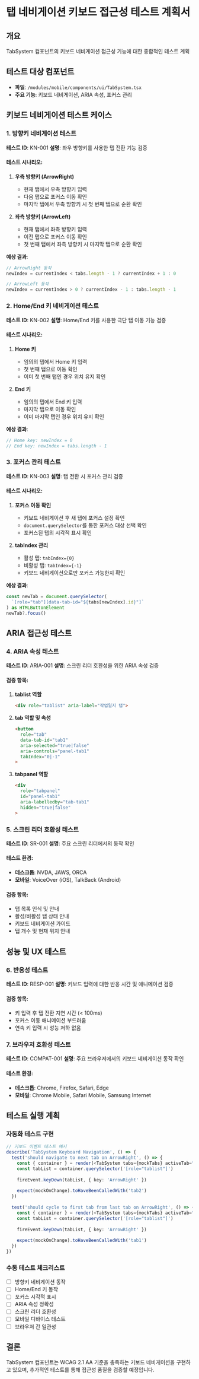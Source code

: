 # 탭 네비게이션 키보드 접근성 테스트 계획서

## 개요
TabSystem 컴포넌트의 키보드 네비게이션 접근성 기능에 대한 종합적인 테스트 계획

## 테스트 대상 컴포넌트
- **파일**: `/modules/mobile/components/ui/TabSystem.tsx`
- **주요 기능**: 키보드 네비게이션, ARIA 속성, 포커스 관리

## 키보드 네비게이션 테스트 케이스

### 1. 방향키 네비게이션 테스트
**테스트 ID**: KN-001
**설명**: 좌우 방향키를 사용한 탭 전환 기능 검증

#### 테스트 시나리오:
1. **우측 방향키 (ArrowRight)**
   - 현재 탭에서 우측 방향키 입력
   - 다음 탭으로 포커스 이동 확인
   - 마지막 탭에서 우측 방향키 시 첫 번째 탭으로 순환 확인

2. **좌측 방향키 (ArrowLeft)**
   - 현재 탭에서 좌측 방향키 입력
   - 이전 탭으로 포커스 이동 확인
   - 첫 번째 탭에서 좌측 방향키 시 마지막 탭으로 순환 확인

**예상 결과**:
```javascript
// ArrowRight 동작
newIndex = currentIndex < tabs.length - 1 ? currentIndex + 1 : 0

// ArrowLeft 동작  
newIndex = currentIndex > 0 ? currentIndex - 1 : tabs.length - 1
```

### 2. Home/End 키 네비게이션 테스트
**테스트 ID**: KN-002
**설명**: Home/End 키를 사용한 극단 탭 이동 기능 검증

#### 테스트 시나리오:
1. **Home 키**
   - 임의의 탭에서 Home 키 입력
   - 첫 번째 탭으로 이동 확인
   - 이미 첫 번째 탭인 경우 위치 유지 확인

2. **End 키**
   - 임의의 탭에서 End 키 입력
   - 마지막 탭으로 이동 확인
   - 이미 마지막 탭인 경우 위치 유지 확인

**예상 결과**:
```javascript
// Home key: newIndex = 0
// End key: newIndex = tabs.length - 1
```

### 3. 포커스 관리 테스트
**테스트 ID**: KN-003
**설명**: 탭 전환 시 포커스 관리 검증

#### 테스트 시나리오:
1. **포커스 이동 확인**
   - 키보드 네비게이션 후 새 탭에 포커스 설정 확인
   - `document.querySelector`를 통한 포커스 대상 선택 확인
   - 포커스된 탭의 시각적 표시 확인

2. **tabIndex 관리**
   - 활성 탭: `tabIndex={0}`
   - 비활성 탭: `tabIndex={-1}`
   - 키보드 네비게이션으로만 포커스 가능한지 확인

**예상 결과**:
```javascript
const newTab = document.querySelector(
  `[role="tab"][data-tab-id="${tabs[newIndex].id}"]`
) as HTMLButtonElement
newTab?.focus()
```

## ARIA 접근성 테스트

### 4. ARIA 속성 테스트
**테스트 ID**: ARIA-001
**설명**: 스크린 리더 호환성을 위한 ARIA 속성 검증

#### 검증 항목:
1. **tablist 역할**
   ```html
   <div role="tablist" aria-label="작업일지 탭">
   ```

2. **tab 역할 및 속성**
   ```html
   <button
     role="tab"
     data-tab-id="tab1"
     aria-selected="true|false"
     aria-controls="panel-tab1"
     tabIndex="0|-1"
   >
   ```

3. **tabpanel 역할**
   ```html
   <div
     role="tabpanel"
     id="panel-tab1"
     aria-labelledby="tab-tab1"
     hidden="true|false"
   >
   ```

### 5. 스크린 리더 호환성 테스트
**테스트 ID**: SR-001
**설명**: 주요 스크린 리더에서의 동작 확인

#### 테스트 환경:
- **데스크톱**: NVDA, JAWS, ORCA
- **모바일**: VoiceOver (iOS), TalkBack (Android)

#### 검증 항목:
- 탭 목록 인식 및 안내
- 활성/비활성 탭 상태 안내
- 키보드 네비게이션 가이드
- 탭 개수 및 현재 위치 안내

## 성능 및 UX 테스트

### 6. 반응성 테스트
**테스트 ID**: RESP-001
**설명**: 키보드 입력에 대한 반응 시간 및 애니메이션 검증

#### 검증 항목:
- 키 입력 후 탭 전환 지연 시간 (< 100ms)
- 포커스 이동 애니메이션 부드러움
- 연속 키 입력 시 성능 저하 없음

### 7. 브라우저 호환성 테스트
**테스트 ID**: COMPAT-001
**설명**: 주요 브라우저에서의 키보드 네비게이션 동작 확인

#### 테스트 환경:
- **데스크톱**: Chrome, Firefox, Safari, Edge
- **모바일**: Chrome Mobile, Safari Mobile, Samsung Internet

## 테스트 실행 계획

### 자동화 테스트 구현
```typescript
// 키보드 이벤트 테스트 예시
describe('TabSystem Keyboard Navigation', () => {
  test('should navigate to next tab on ArrowRight', () => {
    const { container } = render(<TabSystem tabs={mockTabs} activeTab="tab1" onTabChange={mockOnChange} />)
    const tabList = container.querySelector('[role="tablist"]')
    
    fireEvent.keyDown(tabList, { key: 'ArrowRight' })
    
    expect(mockOnChange).toHaveBeenCalledWith('tab2')
  })
  
  test('should cycle to first tab from last tab on ArrowRight', () => {
    const { container } = render(<TabSystem tabs={mockTabs} activeTab="tab3" onTabChange={mockOnChange} />)
    const tabList = container.querySelector('[role="tablist"]')
    
    fireEvent.keyDown(tabList, { key: 'ArrowRight' })
    
    expect(mockOnChange).toHaveBeenCalledWith('tab1')
  })
})
```

### 수동 테스트 체크리스트
- [ ] 방향키 네비게이션 동작
- [ ] Home/End 키 동작
- [ ] 포커스 시각적 표시
- [ ] ARIA 속성 정확성
- [ ] 스크린 리더 호환성
- [ ] 모바일 디바이스 테스트
- [ ] 브라우저 간 일관성

## 결론
TabSystem 컴포넌트는 WCAG 2.1 AA 기준을 충족하는 키보드 네비게이션을 구현하고 있으며, 추가적인 테스트를 통해 접근성 품질을 검증할 예정입니다.